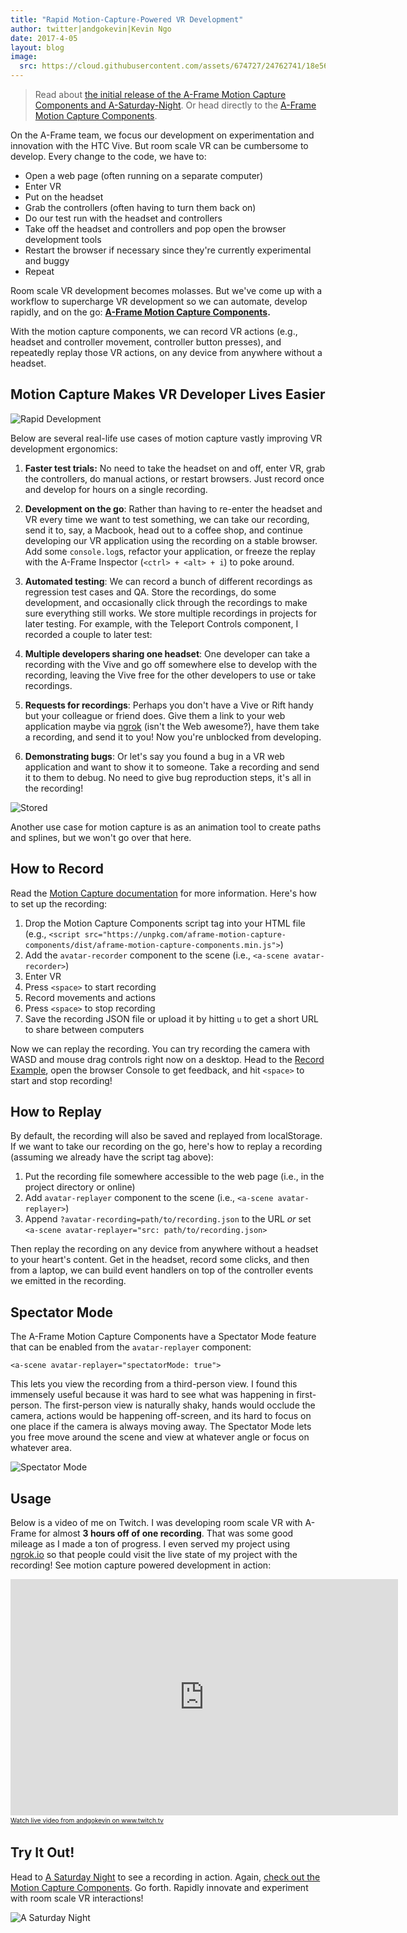 ```yaml
---
title: "Rapid Motion-Capture-Powered VR Development"
author: twitter|andgokevin|Kevin Ngo
date: 2017-4-05
layout: blog
image:
  src: https://cloud.githubusercontent.com/assets/674727/24762741/18e56a68-1aa4-11e7-938b-da056c32c8bc.jpg
---
```


> Read about [the initial release of the A-Frame Motion Capture Components and
> A-Saturday-Night](https://blog.mozvr.com/a-saturday-night/). Or head directly
> to the [A-Frame Motion Capture
> Components](https://github.com/dmarcos/aframe-motion-capture-components/).

On the A-Frame team, we focus our development on experimentation and innovation
with the HTC Vive. But room scale VR can be cumbersome to develop. Every change
to the code, we have to:

- Open a web page (often running on a separate computer)
- Enter VR
- Put on the headset
- Grab the controllers (often having to turn them back on)
- Do our test run with the headset and controllers
- Take off the headset and controllers and pop open the browser development tools
- Restart the browser if necessary since they're currently experimental and buggy
- Repeat

Room scale VR development becomes molasses. But we've come up with a workflow
to supercharge VR development so we can automate, develop rapidly, and on the
go: **[A-Frame Motion Capture Components](https://github.com/dmarcos/aframe-motion-capture-components/).**

With the motion capture components, we can record VR actions (e.g., headset and
controller movement, controller button presses), and repeatedly replay those VR
actions, on any device from anywhere without a headset.

<!-- more -->

<!--toc-->

## Motion Capture Makes VR Developer Lives Easier

![Rapid Development](https://cloud.githubusercontent.com/assets/674727/24733615/9cb99dae-1a2d-11e7-85e3-a75d6c06bb91.gif)

Below are several real-life use cases of motion capture vastly improving VR
development ergonomics:

1. **Faster test trials:** No need to take the headset on and off, enter VR,
grab the controllers, do manual actions, or restart browsers. Just record once
and develop for hours on a single recording.

2. **Development on the go**: Rather than having to re-enter the headset and VR
every time we want to test something, we can take our recording, send it to,
say, a Macbook, head out to a coffee shop, and continue developing our VR
application using the recording on a stable browser. Add some `console.log`s,
refactor your application, or freeze the replay with the A-Frame Inspector
(`<ctrl> + <alt> + i`) to poke around.

3. **Automated testing**: We can record a bunch of different recordings as
regression test cases and QA. Store the recordings, do some development, and
occasionally click through the recordings to make sure everything still works.
We store multiple recordings in projects for later testing. For example, with
the Teleport Controls component, I recorded a couple to later test:

4. **Multiple developers sharing one headset**: One developer can take a recording
with the Vive and go off somewhere else to develop with the recording, leaving
the Vive free for the other developers to use or take recordings.

5. **Requests for recordings**: Perhaps you don't have a Vive or Rift handy but your
colleague or friend does.  Give them a link to your web application maybe via
[ngrok](https://ngrok.io) (isn't the Web awesome?), have them take a recording,
and send it to you! Now you're unblocked from developing.

6. **Demonstrating bugs**: Or let's say you found a bug in a VR web application
and want to show it to someone. Take a recording and send it to them to debug.
No need to give bug reproduction steps, it's all in the recording!

![Stored](https://cloud.githubusercontent.com/assets/674727/24733850/03f8a96e-1a2f-11e7-8420-34f63c4415a5.png)

Another use case for motion capture is as an animation tool to create paths and
splines, but we won't go over that here.

## How to Record

Read the [Motion Capture
documentation](https://github.com/dmarcos/aframe-motion-capture-components/)
for more information. Here's how to set up the recording:

1. Drop the Motion Capture Components script tag into your HTML file (e.g., `<script src="https://unpkg.com/aframe-motion-capture-components/dist/aframe-motion-capture-components.min.js">`)
2. Add the `avatar-recorder` component to the scene (i.e., `<a-scene avatar-recorder>`)
3. Enter VR
4. Press `<space>` to start recording
5. Record movements and actions
6. Press `<space>` to stop recording
7. Save the recording JSON file or upload it by hitting `u` to get a short URL to share between computers

Now we can replay the recording. You can try recording the camera with WASD and
mouse drag controls right now on a desktop. Head to the [Record
Example](http://dmarcos.github.io/aframe-motion-capture-components/), open the
browser Console to get feedback, and hit `<space>` to start and stop recording!

## How to Replay

By default, the recording will also be saved and replayed from localStorage. If
we want to take our recording on the go, here's how to replay a recording
(assuming we already have the script tag above):

1. Put the recording file somewhere accessible to the web page (i.e., in the project directory or online)
2. Add `avatar-replayer` component to the scene (i.e., `<a-scene avatar-replayer>`)
3. Append `?avatar-recording=path/to/recording.json` to the URL *or* set `<a-scene avatar-replayer="src: path/to/recording.json>`

Then replay the recording on any device from anywhere without a headset to your
heart's content. Get in the headset, record some clicks, and then from a
laptop, we can build event handlers on top of the controller events we emitted
in the recording.

## Spectator Mode

The A-Frame Motion Capture Components have a Spectator Mode feature that can be
enabled from the `avatar-replayer` component:

```
<a-scene avatar-replayer="spectatorMode: true">
```

This lets you view the recording from a third-person view. I found this
immensely useful because it was hard to see what was happening in first-person.
The first-person view is naturally shaky, hands would occlude the camera,
actions would be happening off-screen, and its hard to focus on one place if
the camera is always moving away. The Spectator Mode lets you free move around
the scene and view at whatever angle or focus on whatever area.

![Spectator Mode](https://cloud.githubusercontent.com/assets/674727/24733331/f2bc6094-1a2b-11e7-9442-bcf30d18af79.gif)

## Usage

Below is a video of me on Twitch. I was developing room scale VR with A-Frame
for almost **3 hours off of one recording**. That was some good mileage as I
made a ton of progress. I even served my project using
[ngrok.io](https://ngrok.io) so that people could visit the live state of my
project with the recording! See motion capture powered development in action:

<iframe src="https://player.twitch.tv/?video=v133692824&autoplay=false" frameborder="0" allowfullscreen="true" scrolling="no" height="378" width="620"></iframe><a href="https://www.twitch.tv/andgokevin?tt_medium=live_embed&tt_content=text_link" style="padding:2px 0px 4px; display:block; width:345px; font-weight:normal; font-size:10px; text-decoration:underline;">Watch live video from andgokevin on www.twitch.tv</a>

## Try It Out!

Head to [A Saturday Night](https://aframe.io/a-saturday-night/) to see a
recording in action. Again, [check out the Motion Capture
Components](https://github.com/dmarcos/aframe-motion-capture-components/). Go
forth. Rapidly innovate and experiment with room scale VR interactions!

![A Saturday Night](https://cloud.githubusercontent.com/assets/674727/24481580/0ac87ace-14a0-11e7-8281-c032c90f0529.gif)
